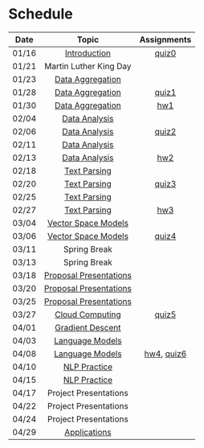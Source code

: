 Schedule
=====

| Date | Topic | Assignments |
|:-:|:-:|:-:|
|01/16| [Introduction](syllabus.md) | [quiz0](../assignments/quiz0) |
|01/21| Martin Luther King Day | |
|01/23| [Data Aggregation](data_aggregation) ||
|01/28| [Data Aggregation](data_aggregation) | [quiz1](../assignments/quiz1) |
|01/30| [Data Aggregation](data_aggregation) | [hw1](../assignments/hw1) |
|02/04| [Data Analysis](data_analysis) | |
|02/06| [Data Analysis](data_analysis) | [quiz2](../assignments/quiz2) |
|02/11| [Data Analysis](data_analysis) | |
|02/13| [Data Analysis](data_analysis) | [hw2](../assignments/hw2) |
|02/18| [Text Parsing]() | |
|02/20| [Text Parsing]() | [quiz3](../assignments/quiz3) |
|02/25| [Text Parsing]() |  |
|02/27| [Text Parsing]() | [hw3](../assignments/hw3) |
|03/04| [Vector Space Models](vector_space_models) | |
|03/06| [Vector Space Models](vector_space_models) | [quiz4](../assignments/quiz4) |
|03/11| Spring Break | |
|03/13| Spring Break | |
|03/18| [Proposal Presentations](../assignments/proposal-presentations.md) | |
|03/20| [Proposal Presentations](../assignments/proposal-presentations.md) | |
|03/25| [Proposal Presentations](../assignments/proposal-presentations.md) | |
|03/27| [Cloud Computing](cloud_computing) | [quiz5](../assignments/quiz5) |
|04/01| [Gradient Descent](gradient_descent) |  |
|04/03| [Language Models](language_models) |  |
|04/08| [Language Models](language_models) | [hw4](../assignments/hw4), [quiz6](../assignments/quiz6) |
|04/10| [NLP Practice](nlp_practice/nlp_practice.ipynb) | |
|04/15| [NLP Practice](nlp_practice/nlp_practice.ipynb) | |
|04/17| Project Presentations | |
|04/22| Project Presentations | |
|04/24| Project Presentations | |
|04/29| [Applications]() | |


<!--|03/25| [Phrase Structure Grammar](https://www.slideshare.net/jchoi7s/cs571-phrase-structure-grammar) | | |
|03/27| [Tree Adjoining Grammar](https://www.slideshare.net/jchoi7s/cs571-tree-adjoinixng-grammar) | | |
|04/01| [Combinatory Categorial Grammar](https://www.slideshare.net/jchoi7s/cs571-combinatory-categorial-grammar) | | |
|04/03| [Meaning Representations](http://mathcs.emory.edu/~choi/courses/cs571/slides/) | | |
|04/08| [Meaning Representations](http://mathcs.emory.edu/~choi/courses/cs571/slides/) | | |
-->




